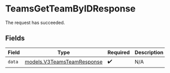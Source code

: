 # TeamsGetTeamByIDResponse

The request has succeeded.


## Fields

| Field                                                          | Type                                                           | Required                                                       | Description                                                    |
| -------------------------------------------------------------- | -------------------------------------------------------------- | -------------------------------------------------------------- | -------------------------------------------------------------- |
| `data`                                                         | [models.V3TeamsTeamResponse](../models/v3teamsteamresponse.md) | :heavy_check_mark:                                             | N/A                                                            |